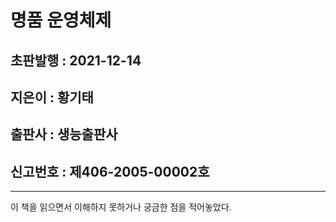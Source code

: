 # 명품 운영체제

## 초판발행 : 2021-12-14

## 지은이 : 황기태
## 출판사 : 생능출판사
## 신고번호 : 제406-2005-00002호

--- 

이 책을 읽으면서 이해하지 못하거나 궁금한 점을 적어놓았다.

